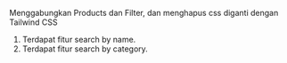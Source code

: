 Menggabungkan Products dan Filter, dan menghapus css diganti dengan Tailwind CSS
1. Terdapat fitur search by name.
2. Terdapat fitur search by category.
